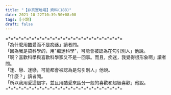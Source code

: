 ```yaml
---
title: "【非真實地場】資料(188)"
date: 2021-10-22T10:39:50+08:00
tags: [小說]
draft: false
---
```


=\*=\*=\*=\*=\*=\*=\*=\*=\*=\*=\*=\*=\*=\*=\*=\*=\*=\*=\*=\*=\*=\*=  
「為什麼用酷愛而不是痴迷」讀者問。       
「因為我是搞科學的，用"痴迷科學"，可能會被認為在勾引別人」他說。    
「啊？喜歡科學與喜歡科學家又不是一回事。而且，痴迷，我覺得很形象啊」讀者問。       
「迷、戀、迷戀，可能都會被認為是勾引別人」他說。    
「什麼？」讀者問。       
「所以我用愛這個字，並且用酷愛來區分一般的喜歡和超級喜歡」他說。       
=\*=\*=\*=\*=\*=\*=\*=\*=\*=\*=\*=\*=\*=\*=\*=\*=\*=\*=\*=\*=\*=\*=  